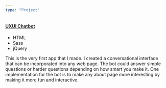 ```yaml
---
type: "Project"
---
```


<h4>
  <a href="http://high-pitched-church.surge.sh" target="_blank">UXUI Chatbot</a>
</h4>

<ul class="tags">
  <li class="tag">HTML</li>
  <li class="tag">Sass</li>
  <li class="tag">jQuery</li>
</ul>

This is the very first app that I made. I created a conversational interface that can be incorporated into any web page. The bot could answer simple questions or harder questions depending on how smart you make it. One implementation for the bot is to make any about page more interesting by making it more fun and interactive.

